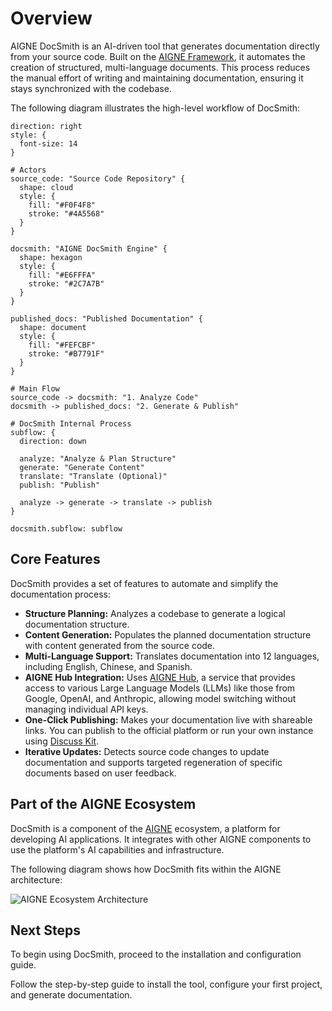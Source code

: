 # Overview

AIGNE DocSmith is an AI-driven tool that generates documentation directly from your source code. Built on the [AIGNE Framework](https://www.aigne.io/en/framework), it automates the creation of structured, multi-language documents. This process reduces the manual effort of writing and maintaining documentation, ensuring it stays synchronized with the codebase.

The following diagram illustrates the high-level workflow of DocSmith:

```d2
direction: right
style: {
  font-size: 14
}

# Actors
source_code: "Source Code Repository" {
  shape: cloud
  style: {
    fill: "#F0F4F8"
    stroke: "#4A5568"
  }
}

docsmith: "AIGNE DocSmith Engine" {
  shape: hexagon
  style: {
    fill: "#E6FFFA"
    stroke: "#2C7A7B"
  }
}

published_docs: "Published Documentation" {
  shape: document
  style: {
    fill: "#FEFCBF"
    stroke: "#B7791F"
  }
}

# Main Flow
source_code -> docsmith: "1. Analyze Code"
docsmith -> published_docs: "2. Generate & Publish"

# DocSmith Internal Process
subflow: {
  direction: down
  
  analyze: "Analyze & Plan Structure"
  generate: "Generate Content"
  translate: "Translate (Optional)"
  publish: "Publish"
  
  analyze -> generate -> translate -> publish
}

docsmith.subflow: subflow
```

## Core Features

DocSmith provides a set of features to automate and simplify the documentation process:

*   **Structure Planning:** Analyzes a codebase to generate a logical documentation structure.
*   **Content Generation:** Populates the planned documentation structure with content generated from the source code.
*   **Multi-Language Support:** Translates documentation into 12 languages, including English, Chinese, and Spanish.
*   **AIGNE Hub Integration:** Uses [AIGNE Hub](https://www.aigne.io/en/hub), a service that provides access to various Large Language Models (LLMs) like those from Google, OpenAI, and Anthropic, allowing model switching without managing individual API keys.
*   **One-Click Publishing:** Makes your documentation live with shareable links. You can publish to the official platform or run your own instance using [Discuss Kit](https://www.web3kit.rocks/discuss-kit).
*   **Iterative Updates:** Detects source code changes to update documentation and supports targeted regeneration of specific documents based on user feedback.

## Part of the AIGNE Ecosystem

DocSmith is a component of the [AIGNE](https://www.aigne.io) ecosystem, a platform for developing AI applications. It integrates with other AIGNE components to use the platform's AI capabilities and infrastructure.

The following diagram shows how DocSmith fits within the AIGNE architecture:

![AIGNE Ecosystem Architecture](https://docsmith.aigne.io/image-bin/uploads/def424c20bbdb3c77483894fe0e22819.png)

## Next Steps

To begin using DocSmith, proceed to the installation and configuration guide.

<x-card data-title="Next: Getting Started" data-href="/getting-started" data-icon="lucide:arrow-right-circle" data-cta="Start the guide">
Follow the step-by-step guide to install the tool, configure your first project, and generate documentation.
</x-card>
